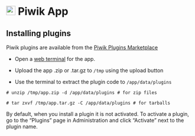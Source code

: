 # <img src="/documentation/img/piwik-logo.png" width="25px"> Piwik App

## Installing plugins

Piwik plugins are available from the [Piwik Plugins Marketplace](https://plugins.piwik.org/)

* Open a [web terminal](apps/#web-terminal) for the app.

* Upload the app .zip or .tar.gz to `/tmp` using the upload button

* Use the terminal to extract the plugin code to `/app/data/plugins`

```
# unzip /tmp/app.zip -d /app/data/plugins # for zip files

# tar zxvf /tmp/app.tar.gz -C /app/data/plugins # for tarballs
```

By default, when you install a plugin it is not activated. To activate a
plugin, go to the “Plugins” page in Administration and click “Activate”
next to the plugin name.

